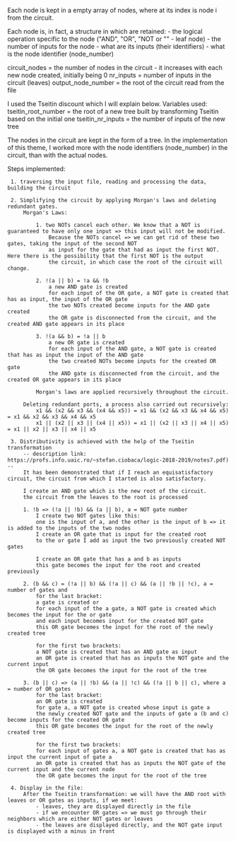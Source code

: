 Each node is kept in a empty array of nodes, where at its index is node i from the circuit.

Each node is, in fact, a structure in which are retained:
     - the logical operation specific to the node ("AND", "OR", "NOT or "" - leaf node)
     - the number of inputs for the node
     - what are its inputs (their identifiers)
     - what is the node identifier (node_number)

circuit_nodes = the number of nodes in the circuit - it increases with each new node created, initially being 0
nr_inputs = number of inputs in the circuit (leaves)
output_node_number = the root of the circuit read from the file

I used the Tseitin discount which I will explain below. Variables used:
tseitin_root_number = the root of a new tree built by transforming Tseitin based on the initial one
tseitin_nr_inputs = the number of inputs of the new tree

The nodes in the circuit are kept in the form of a tree.
In the implementation of this theme, I worked more with the node identifiers (node_number) in the circuit, than with the actual nodes.

Steps implemented:

     1. traversing the input file, reading and processing the data, building the circuit
    
     2. Simplifying the circuit by applying Morgan's laws and deleting redundant gates.
         Morgan's Laws:

             1. two NOTs cancel each other. We know that a NOT is guaranteed to have only one input => this input will not be modified.
                 Because the NOTs cancel => we can get rid of these two gates, taking the input of the second NOT
                 as input for the gate that had as input the first NOT. Here there is the possibility that the first NOT is the output
                 the circuit, in which case the root of the circuit will change.

             2. !(a || b) = !a && !b
                 a new AND gate is created
                 for each input of the OR gate, a NOT gate is created that has as input, the input of the OR gate
                 the two NOTs created become inputs for the AND gate created
                 the OR gate is disconnected from the circuit, and the created AND gate appears in its place

             3. !(a && b) = !a || b
                 a new OR gate is created
                 for each input of the AND gate, a NOT gate is created that has as input the input of the AND gate
                 the two created NOTs become inputs for the created OR gate
                 the AND gate is disconnected from the circuit, and the created OR gate appears in its place

             Morgan's laws are applied recursively throughout the circuit.

         Deleting redundant ports, a process also carried out recursively:
             x1 && (x2 && x3 && (x4 && x5)) = x1 && (x2 && x3 && x4 && x5) = x1 && x2 && x3 && x4 && x5
             x1 || (x2 || x3 || (x4 || x5)) = x1 || (x2 || x3 || x4 || x5) = x1 || x2 || x3 || x4 || x5

     3. Distributivity is achieved with the help of the Tseitin transformation
         -- description link: https://profs.info.uaic.ro/~stefan.ciobaca/logic-2018-2019/notes7.pdf) --
         It has been demonstrated that if I reach an equisatisfactory circuit, the circuit from which I started is also satisfactory.

         I create an AND gate which is the new root of the circuit.
         the circuit from the leaves to the root is processed

         1. !b => (!a || !b) && (a || b), a = NOT gate number
             I create two NOT gates like this:
             one is the input of a, and the other is the input of b => it is added to the inputs of the two nodes
             I create an OR gate that is input for the created root
             to the or gate I add as input the two previously created NOT gates

             I create an OR gate that has a and b as inputs
             this gate becomes the input for the root and created previously

         2. (b && c) = (!a || b) && (!a || c) && (a || !b || !c), a = number of gates and
             for the last bracket:
             a gate is created or
             for each input of the a gate, a NOT gate is created which becomes the input for the or gate
             and each input becomes input for the created NOT gate
             this OR gate becomes the input for the root of the newly created tree

             for the first two brackets:
             a NOT gate is created that has an AND gate as input
             an OR gate is created that has as inputs the NOT gate and the current input
             the OR gate becomes the input for the root of the tree

         3. (b || c) => (a || !b) && (a || !c) && (!a || b || c), where a = number of OR gates
             for the last bracket:
             an OR gate is created
             for gate a, a NOT gate is created whose input is gate a
             the newly created NOT gate and the inputs of gate a (b and c) become inputs for the created OR gate
             this OR gate becomes the input for the root of the newly created tree

             for the first two brackets:
             for each input of gates a, a NOT gate is created that has as input the current input of gate a
             an OR gate is created that has as inputs the NOT gate of the current input and the current node
             the OR gate becomes the input for the root of the tree

     4. Display in the file:
         After the Tseitin transformation: we will have the AND root with leaves or OR gates as inputs, if we meet:
             - leaves, they are displayed directly in the file
             - if we encounter OR gates => we must go through their neighbors which are either NOT gates or leaves
             - the leaves are displayed directly, and the NOT gate input is displayed with a minus in front
